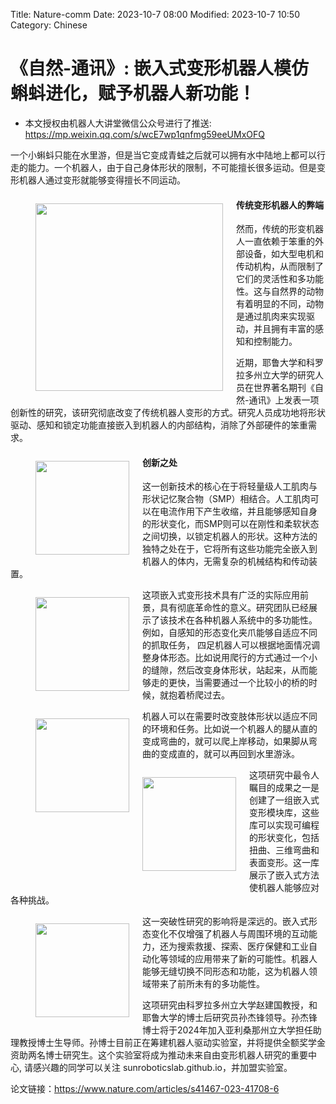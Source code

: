 Title: Nature-comm
Date: 2023-10-7 08:00
Modified: 2023-10-7 10:50
Category: Chinese


# 《自然-通讯》: 嵌入式变形机器人模仿蝌蚪进化，赋予机器人新功能！

- 本文授权由机器人大讲堂微信公众号进行了推送: https://mp.weixin.qq.com/s/wcE7wp1qnfmg59eeUMxOFQ


一个小蝌蚪只能在水里游，但是当它变成青蛙之后就可以拥有水中陆地上都可以行走的能力。一个机器人，由于自己身体形状的限制，不可能擅长很多运动。但是变形机器人通过变形就能够变得擅长不同运动。
<figure>
<img src="{static}/images/shape_morphing/toadpole.gif" style="float:left; width:300px; padding-top:1em; padding-right:1.5em; padding-bottom:20px; padding-left:0px;">
</figure>

#### 传统变形机器人的弊端
然而，传统的形变机器人一直依赖于笨重的外部设备，如大型电机和传动机构，从而限制了它们的灵活性和多功能性。这与自然界的动物有着明显的不同，动物是通过肌肉来实现驱动，并且拥有丰富的感知和控制能力。

近期，耶鲁大学和科罗拉多州立大学的研究人员在世界著名期刊《自然-通讯》上发表一项创新性的研究，该研究彻底改变了传统机器人变形的方式。研究人员成功地将形状驱动、感知和锁定功能直接嵌入到机器人的内部结构，消除了外部硬件的笨重需求。

<figure>
<img src="{static}/images/shape_morphing/figure1.tif" style="float:left; width:150px; padding-top:1em; padding-right:1.5em; padding-bottom:20px; padding-left:0px;">
</figure>

#### 创新之处

这一创新技术的核心在于将轻量级人工肌肉与形状记忆聚合物（SMP）相结合。人工肌肉可以在电流作用下产生收缩，并且能够感知自身的形状变化，而SMP则可以在刚性和柔软状态之间切换，以锁定机器人的形状。这种方法的独特之处在于，它将所有这些功能完全嵌入到机器人的体内，无需复杂的机械结构和传动装置。

<figure>
<img src="{static}/images/shape_morphing/module.gif" style="float:left; width:150px; padding-top:1em; padding-right:1.5em; padding-bottom:20px; padding-left:0px;">
</figure>

这项嵌入式变形技术具有广泛的实际应用前景，具有彻底革命性的意义。研究团队已经展示了该技术在各种机器人系统中的多功能性。例如，自感知的形态变化夹爪能够自适应不同的抓取任务， 四足机器人可以根据地面情况调整身体形态。比如说用爬行的方式通过一个小的缝隙，然后改变身体形状，站起来，从而能够走的更快，当需要通过一个比较小的桥的时候，就抱着桥爬过去。

<figure>
<img src="{static}/images/shape_morphing/walking.gif" style="float:left; width:150px; padding-top:1em; padding-right:1.5em; padding-bottom:20px; padding-left:0px;">
</figure>


机器人可以在需要时改变肢体形状以适应不同的环境和任务。比如说一个机器人的腿从直的变成弯曲的，就可以爬上岸移动，如果脚从弯曲的变成直的，就可以再回到水里游泳。


<figure>
<img src="{static}/images/shape_morphing/amphibious.gif" style="float:left; width:150px; padding-top:1em; padding-right:1.5em; padding-bottom:20px; padding-left:0px;">
</figure>

这项研究中最令人瞩目的成果之一是创建了一组嵌入式变形模块库，这些库可以实现可编程的形状变化，包括扭曲、三维弯曲和表面变形。这一库展示了嵌入式方法使机器人能够应对各种挑战。

<figure>
<img src="{static}/images/shape_morphing/modules.gif" style="float:left; width:150px; padding-top:1em; padding-right:1.5em; padding-bottom:20px; padding-left:0px;">
</figure>


这一突破性研究的影响将是深远的。嵌入式形态变化不仅增强了机器人与周围环境的互动能力，还为搜索救援、探索、医疗保健和工业自动化等领域的应用带来了新的可能性。机器人能够无缝切换不同形态和功能，这为机器人领域带来了前所未有的多功能性。

这项研究由科罗拉多州立大学赵建国教授，和耶鲁大学的博士后研究员孙杰锋领导。孙杰锋博士将于2024年加入亚利桑那州立大学担任助理教授博士生导师。孙博士目前正在筹建机器人驱动实验室，并将提供全额奖学金资助两名博士研究生。这个实验室将成为推动未来自由变形机器人研究的重要中心, 请感兴趣的同学可以关注 sunroboticslab.github.io，并加盟实验室。


论文链接：https://www.nature.com/articles/s41467-023-41708-6



